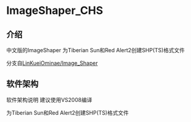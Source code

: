 # ImageShaper_CHS

## 介绍

中文版的ImageShaper
为Tiberian Sun和Red Alert2创建SHP(TS)格式文件

分支自[LinKueiOminae/Image_Shaper](https://github.com/LinKueiOminae/Image_Shaper/)

## 软件架构

软件架构说明
建议使用VS2008编译

为Tiberian Sun和Red Alert2创建SHP(TS)格式文件
